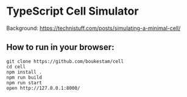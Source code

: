 # TypeScript Cell Simulator

Background: https://technistuff.com/posts/simulating-a-minimal-cell/

## How to run in your browser:

```
git clone https://github.com/boukestam/cell
cd cell
npm install .
npm run build
npm run start
open http://127.0.0.1:8000/
```
